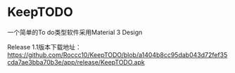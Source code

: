 # KeepTODO

一个简单的To do类型软件采用Material 3 Design

Release 1.1版本下载地址：https://github.com/Roccc10/KeepTODO/blob/a1404b8cc95dab043d72fef35cda7ae3bba70b3e/app/release/KeepTODO.apk